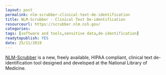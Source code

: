 ```yaml
---
layout: post 
permalink: nlm-scrubber-clinical-text-de-identification
title: NLM-Scrubber - Clinical Text De-identification
resourceurl: https://scrubber.nlm.nih.gov/
categories: 
tags: [software and tools,sensitive data,de-identification]
readytopublish: YES
date: 25/11/2019
---
```

[NLM-Scrubber](https://scrubber.nlm.nih.gov/) is a new, freely available, HIPAA compliant, clinical text de-identification tool designed and developed at the National Library of Medicine.